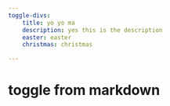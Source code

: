 ```yaml
---
toggle-divs: 
    title: yo yo ma
    description: yes this is the description
    easter: easter
    christmas: christmas

---
```


# toggle from markdown

<toggle-divs :toggle-divs="toggle-divs"></toggle-divs>